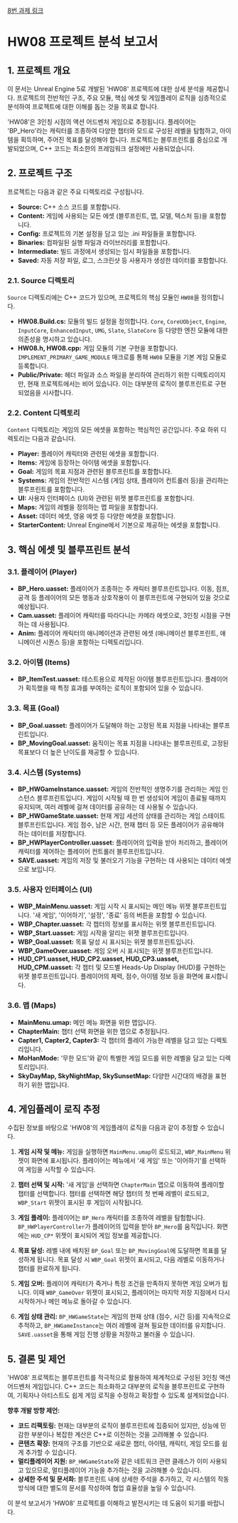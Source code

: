 
[8번 과제 링크](https://drive.google.com/drive/folders/1ro-FJkexqxK0bXNmIBt2BX0KoROOg8zd?usp=drive_link)

# HW08 프로젝트 분석 보고서

## 1. 프로젝트 개요

이 문서는 Unreal Engine 5로 개발된 'HW08' 프로젝트에 대한 상세 분석을 제공합니다. 프로젝트의 전반적인 구조, 주요 모듈, 핵심 에셋 및 게임플레이 로직을 심층적으로 분석하여 프로젝트에 대한 이해를 돕는 것을 목표로 합니다.

'HW08'은 3인칭 시점의 액션 어드벤처 게임으로 추정됩니다. 플레이어는 'BP_Hero'라는 캐릭터를 조종하여 다양한 챕터와 모드로 구성된 레벨을 탐험하고, 아이템을 획득하며, 주어진 목표를 달성해야 합니다. 프로젝트는 블루프린트를 중심으로 개발되었으며, C++ 코드는 최소한의 프레임워크 설정에만 사용되었습니다.

## 2. 프로젝트 구조

프로젝트는 다음과 같은 주요 디렉토리로 구성됩니다.

- **Source:** C++ 소스 코드를 포함합니다.
- **Content:** 게임에 사용되는 모든 에셋 (블루프린트, 맵, 모델, 텍스처 등)을 포함합니다.
- **Config:** 프로젝트의 기본 설정을 담고 있는 .ini 파일들을 포함합니다.
- **Binaries:** 컴파일된 실행 파일과 라이브러리를 포함합니다.
- **Intermediate:** 빌드 과정에서 생성되는 임시 파일들을 포함합니다.
- **Saved:** 자동 저장 파일, 로그, 스크린샷 등 사용자가 생성한 데이터를 포함합니다.

### 2.1. Source 디렉토리

`Source` 디렉토리에는 C++ 코드가 있으며, 프로젝트의 핵심 모듈인 `HW08`을 정의합니다.

- **HW08.Build.cs:** 모듈의 빌드 설정을 정의합니다. `Core`, `CoreUObject`, `Engine`, `InputCore`, `EnhancedInput`, `UMG`, `Slate`, `SlateCore` 등 다양한 엔진 모듈에 대한 의존성을 명시하고 있습니다.
- **HW08.h, HW08.cpp:** 게임 모듈의 기본 구현을 포함합니다. `IMPLEMENT_PRIMARY_GAME_MODULE` 매크로를 통해 `HW08` 모듈을 기본 게임 모듈로 등록합니다.
- **Public/Private:** 헤더 파일과 소스 파일을 분리하여 관리하기 위한 디렉토리이지만, 현재 프로젝트에서는 비어 있습니다. 이는 대부분의 로직이 블루프린트로 구현되었음을 시사합니다.

### 2.2. Content 디렉토리

`Content` 디렉토리는 게임의 모든 에셋을 포함하는 핵심적인 공간입니다. 주요 하위 디렉토리는 다음과 같습니다.

- **Player:** 플레이어 캐릭터와 관련된 에셋을 포함합니다.
- **Items:** 게임에 등장하는 아이템 에셋을 포함합니다.
- **Goal:** 게임의 목표 지점과 관련된 블루프린트를 포함합니다.
- **Systems:** 게임의 전반적인 시스템 (게임 상태, 플레이어 컨트롤러 등)을 관리하는 블루프린트를 포함합니다.
- **UI:** 사용자 인터페이스 (UI)와 관련된 위젯 블루프린트를 포함합니다.
- **Maps:** 게임의 레벨을 정의하는 맵 파일을 포함합니다.
- **Asset:** 데이터 에셋, 영웅 에셋 등 다양한 에셋을 포함합니다.
- **StarterContent:** Unreal Engine에서 기본으로 제공하는 에셋을 포함합니다.

## 3. 핵심 에셋 및 블루프린트 분석

### 3.1. 플레이어 (Player)

- **BP_Hero.uasset:** 플레이어가 조종하는 주 캐릭터 블루프린트입니다. 이동, 점프, 공격 등 플레이어의 모든 행동과 상호작용이 이 블루프린트에 구현되어 있을 것으로 예상됩니다.
- **Cam.uasset:** 플레이어 캐릭터를 따라다니는 카메라 에셋으로, 3인칭 시점을 구현하는 데 사용됩니다.
- **Anim:** 플레이어 캐릭터의 애니메이션과 관련된 에셋 (애니메이션 블루프린트, 애니메이션 시퀀스 등)을 포함하는 디렉토리입니다.

### 3.2. 아이템 (Items)

- **BP_ItemTest.uasset:** 테스트용으로 제작된 아이템 블루프린트입니다. 플레이어가 획득했을 때 특정 효과를 부여하는 로직이 포함되어 있을 수 있습니다.

### 3.3. 목표 (Goal)

- **BP_Goal.uasset:** 플레이어가 도달해야 하는 고정된 목표 지점을 나타내는 블루프린트입니다.
- **BP_MovingGoal.uasset:** 움직이는 목표 지점을 나타내는 블루프린트로, 고정된 목표보다 더 높은 난이도를 제공할 수 있습니다.

### 3.4. 시스템 (Systems)

- **BP_HWGameInstance.uasset:** 게임의 전반적인 생명주기를 관리하는 게임 인스턴스 블루프린트입니다. 게임이 시작될 때 한 번 생성되어 게임이 종료될 때까지 유지되며, 여러 레벨에 걸쳐 데이터를 공유하는 데 사용될 수 있습니다.
- **BP_HWGameState.uasset:** 현재 게임 세션의 상태를 관리하는 게임 스테이트 블루프린트입니다. 게임 점수, 남은 시간, 현재 챕터 등 모든 플레이어가 공유해야 하는 데이터를 저장합니다.
- **BP_HWPlayerController.uasset:** 플레이어의 입력을 받아 처리하고, 플레이어 캐릭터를 제어하는 플레이어 컨트롤러 블루프린트입니다.
- **SAVE.uasset:** 게임의 저장 및 불러오기 기능을 구현하는 데 사용되는 데이터 에셋으로 보입니다.

### 3.5. 사용자 인터페이스 (UI)

- **WBP_MainMenu.uasset:** 게임 시작 시 표시되는 메인 메뉴 위젯 블루프린트입니다. '새 게임', '이어하기', '설정', '종료' 등의 버튼을 포함할 수 있습니다.
- **WBP_Chapter.uasset:** 각 챕터의 정보를 표시하는 위젯 블루프린트입니다.
- **WBP_Start.uasset:** 게임 시작을 알리는 위젯 블루프린트입니다.
- **WBP_Goal.uasset:** 목표 달성 시 표시되는 위젯 블루프린트입니다.
- **WBP_GameOver.uasset:** 게임 오버 시 표시되는 위젯 블루프린트입니다.
- **HUD_CP1.uasset, HUD_CP2.uasset, HUD_CP3.uasset, HUD_CPM.uasset:** 각 챕터 및 모드별 Heads-Up Display (HUD)를 구현하는 위젯 블루프린트입니다. 플레이어의 체력, 점수, 아이템 정보 등을 화면에 표시합니다.

### 3.6. 맵 (Maps)

- **MainMenu.umap:** 메인 메뉴 화면을 위한 맵입니다.
- **ChapterMain:** 챕터 선택 화면을 위한 맵으로 추정됩니다.
- **Capter1, Capter2, Capter3:** 각 챕터의 플레이 가능한 레벨을 담고 있는 디렉토리입니다.
- **MoHanMode:** '무한 모드'와 같이 특별한 게임 모드를 위한 레벨을 담고 있는 디렉토리입니다.
- **SkyDayMap, SkyNightMap, SkySunsetMap:** 다양한 시간대의 배경을 표현하기 위한 맵입니다.

## 4. 게임플레이 로직 추정

수집된 정보를 바탕으로 'HW08'의 게임플레이 로직을 다음과 같이 추정할 수 있습니다.

1.  **게임 시작 및 메뉴:** 게임을 실행하면 `MainMenu.umap`이 로드되고, `WBP_MainMenu` 위젯이 화면에 표시됩니다. 플레이어는 메뉴에서 '새 게임' 또는 '이어하기'를 선택하여 게임을 시작할 수 있습니다.

2.  **챕터 선택 및 시작:** '새 게임'을 선택하면 `ChapterMain` 맵으로 이동하여 플레이할 챕터를 선택합니다. 챕터를 선택하면 해당 챕터의 첫 번째 레벨이 로드되고, `WBP_Start` 위젯이 표시된 후 게임이 시작됩니다.

3.  **게임 플레이:** 플레이어는 `BP_Hero` 캐릭터를 조종하여 레벨을 탐험합니다. `BP_HWPlayerController`가 플레이어의 입력을 받아 `BP_Hero`를 움직입니다. 화면에는 `HUD_CP*` 위젯이 표시되어 게임 정보를 제공합니다.

4.  **목표 달성:** 레벨 내에 배치된 `BP_Goal` 또는 `BP_MovingGoal`에 도달하면 목표를 달성하게 됩니다. 목표 달성 시 `WBP_Goal` 위젯이 표시되고, 다음 레벨로 이동하거나 챕터를 완료하게 됩니다.

5.  **게임 오버:** 플레이어 캐릭터가 죽거나 특정 조건을 만족하지 못하면 게임 오버가 됩니다. 이때 `WBP_GameOver` 위젯이 표시되고, 플레이어는 마지막 저장 지점에서 다시 시작하거나 메인 메뉴로 돌아갈 수 있습니다.

6.  **게임 상태 관리:** `BP_HWGameState`는 게임의 현재 상태 (점수, 시간 등)를 지속적으로 추적하고, `BP_HWGameInstance`는 여러 레벨에 걸쳐 필요한 데이터를 유지합니다. `SAVE.uasset`을 통해 게임 진행 상황을 저장하고 불러올 수 있습니다.

## 5. 결론 및 제언

'HW08' 프로젝트는 블루프린트를 적극적으로 활용하여 체계적으로 구성된 3인칭 액션 어드벤처 게임입니다. C++ 코드는 최소화하고 대부분의 로직을 블루프린트로 구현하여, 기획자나 아티스트도 쉽게 게임 로직을 수정하고 확장할 수 있도록 설계되었습니다.

**향후 개발 방향 제언:**

- **코드 리팩토링:** 현재는 대부분의 로직이 블루프린트에 집중되어 있지만, 성능에 민감한 부분이나 복잡한 계산은 C++로 이전하는 것을 고려해볼 수 있습니다.
- **콘텐츠 확장:** 현재의 구조를 기반으로 새로운 챕터, 아이템, 캐릭터, 게임 모드를 쉽게 추가할 수 있습니다.
- **멀티플레이어 지원:** `BP_HWGameState`와 같은 네트워크 관련 클래스가 이미 사용되고 있으므로, 멀티플레이어 기능을 추가하는 것을 고려해볼 수 있습니다.
- **상세한 주석 및 문서화:** 블루프린트 내에 상세한 주석을 추가하고, 각 시스템의 작동 방식에 대한 별도의 문서를 작성하여 협업 효율성을 높일 수 있습니다.

이 분석 보고서가 'HW08' 프로젝트를 이해하고 발전시키는 데 도움이 되기를 바랍니다.
